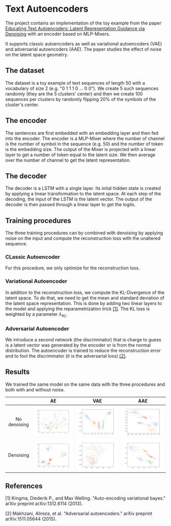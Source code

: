 # Text Autoencoders

The project contains an implementation of the toy example from the paper [Educating Text Autoencoders: Latent Representation Guidance via Denoising](https://arxiv.org/abs/1905.12777) with an encoder based on MLP-Mixers.

It supports classic autoencoders as well as variational autoencoders (VAE) and adversarial autoencoders (AAE). The paper studies the effect of noise on the latent space geometry.

## The dataset

The dataset is a toy example of text sequences of length 50 with a vocabulary of size 2 (e.g. "0 1 1 1 0 ... 0 0"). We create 5 such sequences randomly (they are the 5 clusters' center) and then we create 100 sequences per clusters by randomly flipping 20% of the symbols of the cluster's center.

## The encoder

The sentences are first embedded with an embedding layer and then fed into the encoder.
The encoder is a MLP-Mixer where the number of channel is the number of symbol in the sequence (e.g. 50) and the number of token is the embedding size.
The output of the Mixer is projected with a linear layer to get a number of token equal to the latent size. We then average over the number of channel to get the latent representation.

## The decoder

The decoder is a LSTM with a single layer. Its inital hidden state is created by applying a linear transformation to the latent space.
At each step of the decoding, the input of the LSTM is the latent vector.
The output of the decoder is then passed through a linear layer to get the logits.

## Training procedures

The three training procedures can by combined with denoising by applying noise on the input and compute the reconstruction loss with the unaltered sequence.

### CLassic Autoencoder

For this procedure, we only optimize for the reconstruction loss.

### Variational Autoencoder

In addition to the reconstruction loss, we compute the KL-Divergence of the latent space. To do that, we need to get the mean and standard deviation of the latent space representation. This is done by adding two linear layers to the model and applying the reparametrization trick [[1]](#1).
The KL loss is weighted by a parameter $\lambda_{KL}$.

### Adversarial Autoencoder

We introduce a second network (the discriminator) that is charge to guess is a latent vector was generated by the encoder or is from the normal distribution. The autoencoder is trained to reduce the reconstruction error and to fool the discriminator (it is the adversarial loss) [[2]](#2).


## Results

We trained the same model on the same data with the three procedures and both with and without noise.

|| AE             |  VAE | AAE |
:-------:|:-------------------------:|:-------------------------:|:-------:
No denoising |![](img/classicNoNoise.png)  |  ![](img/variationalNoNoise.png) | ![](img/adversarialNoNoise.png)
Denoising |![](img/classicNoise.png)  |  ![](img/variationalNoise.png) | ![](img/adversarialNoise.png)




## References
<a id="1">[1]</a>  Kingma, Diederik P., and Max Welling. "Auto-encoding variational bayes." arXiv preprint arXiv:1312.6114 (2013).

<a id="2">[2]</a> Makhzani, Alireza, et al. "Adversarial autoencoders." arXiv preprint arXiv:1511.05644 (2015).